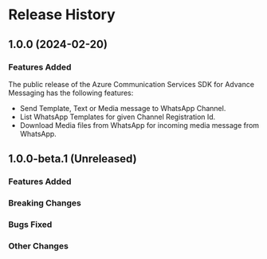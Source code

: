 # Release History

## 1.0.0 (2024-02-20)

### Features Added

The public release of the Azure Communication Services SDK for Advance Messaging has the following features:

- Send Template, Text or Media message to WhatsApp Channel.
- List WhatsApp Templates for given Channel Registration Id.
- Download Media files from WhatsApp for incoming media message from WhatsApp.

## 1.0.0-beta.1 (Unreleased)

### Features Added

### Breaking Changes

### Bugs Fixed

### Other Changes
